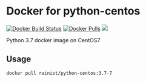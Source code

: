 # Docker for python-centos

[![Docker Build Status](https://img.shields.io/docker/build/rainist/python-centos.svg)](https://hub.docker.com/r/rainist/python-centos/tags/) [![Docker Pulls](https://img.shields.io/docker/pulls/rainist/python-centos.svg)](https://hub.docker.com/r/rainist/python-centos/tags/) [![](https://images.microbadger.com/badges/image/rainist/python-centos.svg)](https://microbadger.com/images/rainist/python-centos)

Python 3.7 docker image on CentOS7

## Usage

```bash
docker pull rainist/python-centos:3.7-7
```
